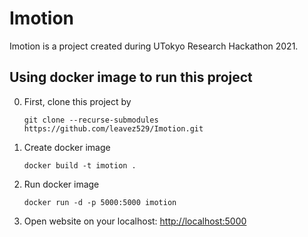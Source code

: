 # Imotion

Imotion is a project created during UTokyo Research Hackathon 2021.

## Using docker image to run this project

0. First, clone this project by

    ```ssh
    git clone --recurse-submodules https://github.com/leavez529/Imotion.git
    ```

1. Create docker image

    ```ssh
    docker build -t imotion .
    ```

2. Run docker image

    ```ssh
    docker run -d -p 5000:5000 imotion
    ```

3. Open website on your localhost: <http://localhost:5000>
